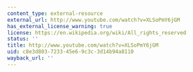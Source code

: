```yaml
---
content_type: external-resource
external_url: http://www.youtube.com/watch?v=XLSoPmY6jGM
has_external_license_warning: true
license: https://en.wikipedia.org/wiki/All_rights_reserved
status: ''
title: http://www.youtube.com/watch?v=XLSoPmY6jGM
uid: c8e3d803-7233-45e6-9c3c-3d14b94a8110
wayback_url: ''
---
```

